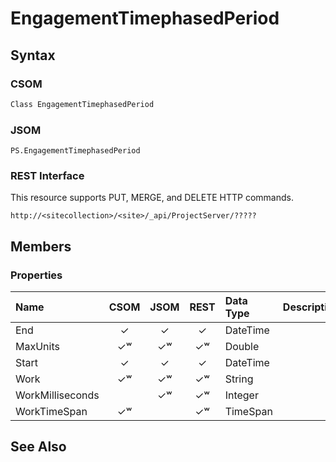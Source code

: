 [comment]: # (Name:EngagementTimephasedPeriod)
[comment]: # (Type:Object)
[comment]: # (Status:Incomplete)
[comment]: # (GeneratedDate:2016-12-13 02:07:22Z)

# EngagementTimephasedPeriod





## Syntax

### CSOM

```C#
Class EngagementTimephasedPeriod 
```
### JSOM

```
PS.EngagementTimephasedPeriod
```
### REST Interface

This resource supports PUT, MERGE, and DELETE HTTP commands.

```
http://<sitecollection>/<site>/_api/ProjectServer/?????
```


## Members

### Properties

|**Name**|**CSOM**|**JSOM**|**REST**|**Data Type**|**Description**|
|:-----|:-----:|:-----:|:-----:|:-----|:-----|
|End|&#x2713;|&#x2713;|&#x2713;|DateTime||
|MaxUnits|&#x2713;&#x02B7;|&#x2713;&#x02B7;|&#x2713;&#x02B7;|Double||
|Start|&#x2713;|&#x2713;|&#x2713;|DateTime||
|Work|&#x2713;&#x02B7;|&#x2713;&#x02B7;|&#x2713;&#x02B7;|String||
|WorkMilliseconds||&#x2713;&#x02B7;|&#x2713;&#x02B7;|Integer||
|WorkTimeSpan|&#x2713;&#x02B7;||&#x2713;&#x02B7;|TimeSpan||






## See Also
